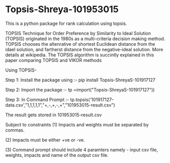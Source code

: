 # Topsis-Shreya-101953015
This is a python package for rank calculation using topsis.


TOPSIS Technique for Order Preference by Similarity to Ideal Solution (TOPSIS) originated in the 1980s as a multi-criteria decision making method. TOPSIS chooses the altenrative of shortest Euclidean distance from the idael solution, and fartherst distance from the negative-ideal solution. More details at wikipedia. The TOPSIS algorithm is succintly explained in this paper comparing TOPSIS and VIKOR methods

Using TOPSIS-

Step 1: Install the package using :- pip install Topsis-ShreyaS-101917127

Step 2: Import the package :- tp =import("Topsis-ShreyaS-101917127"))

Step 3: In Command Prompt :- tp.topsis('101917127-data.csv',"1,1,1,1,1","+,-,+,-,+","101953015-result.csv")

The result gets stored in 101953015-result.csv


Subject to constraints
(1) Impacts and weights must be separated by commas.

(2) Impacts must be either +ve or -ve.

(3) Command prompt should include 4 paramters namely - input csv file, weights, impacts and name of the output csv file.
